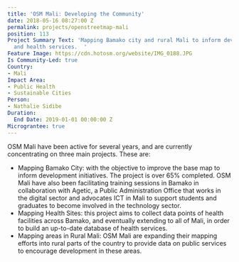 ```yaml
---
title: 'OSM Mali: Developing the Community'
date: 2018-05-16 08:27:00 Z
permalink: projects/openstreetmap-mali
position: 113
Project Summary Text: 'Mapping Bamako city and rural Mali to inform development initiatives
  and health services.  '
Feature Image: https://cdn.hotosm.org/website/IMG_0188.JPG
Is Community-Led: true
Country:
- Mali
Impact Area:
- Public Health
- Sustainable Cities
Person:
- Nathalie Sidibe
Duration:
  End Date: 2019-01-01 00:00:00 Z
Micrograntee: true
---
```


OSM Mali have been active for several years, and are currently concentrating on three main projects. These are:
* Mapping Bamako City: with the objective to improve the base map  to inform development initiatives. The project is over 65% completed. OSM Mali have also been facilitating training sessions in Bamako in collaboration with Agetic, a Public Administration Office that works in the digital sector and advocates ICT in Mali to support students and graduates to become involved in the technology sector. 
* Mapping Health Sites: this project aims to collect data points of health facilities across Bamako, and eventually extending to all of Mali, in order to build an up-to-date database of health services. 
* Mapping areas in Rural Mali: OSM Mali are expanding their mapping efforts into rural parts of the country to provide data on public services to encourage development in these areas.

